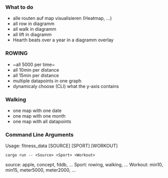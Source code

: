 
### What to do
- alle routen auf map visualisieren (Heatmap, ...)
- all row in diagramm
- all walk in diagramm
- all lift in diagramm
- Hearth beats over a year in a diagramm overlay

### ROWING
- ~all 5000 per time~
- all 10min per distance
- all 15min per distance
- multiple datapoints in one graph
- dynamicaly choose (CLI) what the y-axis contains

### Walking
- one map with one date
- one map with one month
- one map with all datapoints

### Command Line Arguments
Usage: fitness_data [SOURCE] [SPORT] [WORKOUT]
```terminal
cargo run -- <Source> <Sport> <Workout>
```
source: apple, concept, fddb, ...
Sport: rowing, walking, ...
Workout: min10, min15, meter5000, meter2000, ...
